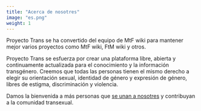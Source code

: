 ```yaml
---
title: "Acerca de nosotres"
image: "es.png"
weight: 1
---
```


Proyecto Trans se ha convertido del equipo de MtF wiki para mantener mejor varios proyectos como MtF wiki, FtM wiki y otros.

Proyecto Trans se esfuerza por crear una plataforma libre, abierta y continuamente actualizada para el conocimiento y la información transgénero. Creemos que todas las personas tienen el mismo derecho a elegir su orientación sexual, identidad de género y expresión de género, libres de estigma, discriminación y violencia.

Damos la bienvenida a más personas que [se unan a nosotres](https://github.com/project-trans) y contribuyan a la comunidad transexual.
